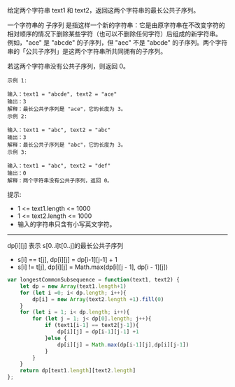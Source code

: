 给定两个字符串 text1 和 text2，返回这两个字符串的最长公共子序列。

一个字符串的 子序列 是指这样一个新的字符串：它是由原字符串在不改变字符的相对顺序的情况下删除某些字符（也可以不删除任何字符）后组成的新字符串。
例如，"ace" 是 "abcde" 的子序列，但 "aec" 不是 "abcde" 的子序列。两个字符串的「公共子序列」是这两个字符串所共同拥有的子序列。

若这两个字符串没有公共子序列，则返回 0。

```case
示例 1:

输入：text1 = "abcde", text2 = "ace"
输出：3
解释：最长公共子序列是 "ace"，它的长度为 3。
示例 2:

输入：text1 = "abc", text2 = "abc"
输出：3
解释：最长公共子序列是 "abc"，它的长度为 3。
示例 3:

输入：text1 = "abc", text2 = "def"
输出：0
解释：两个字符串没有公共子序列，返回 0。
```

提示:

- 1 <= text1.length <= 1000
- 1 <= text2.length <= 1000
- 输入的字符串只含有小写英文字符。


----

dp[i][j] 表示 s[0..i]t[0..j]的最长公共子序列

- s[i] == t[j], dp[i][j] = dp[i-1][j-1] + 1
- s[i] != t[j], dp[i][j] = Math.max(dp[i][j - 1], dp[i - 1][j])

```javascript
var longestCommonSubsequence = function(text1, text2) {
    let dp = new Array(text1.length+1)
    for (let i =0; i< dp.length; i++){
        dp[i] = new Array(text2.length +1).fill(0)
    }
    for (let i = 1; i< dp.length; i++){
        for (let j = 1; j< dp[0].length; j++){
            if (text1[i-1] == text2[j-1]){
                dp[i][j] = dp[i-1][j-1] +1
            }else {
                dp[i][j] = Math.max(dp[i-1][j],dp[i][j-1])
            }
        }
    }
    return dp[text1.length][text2.length]
};
```
